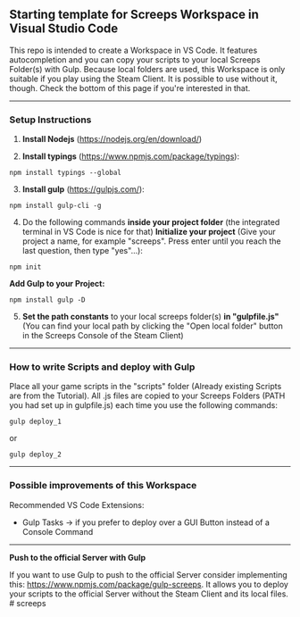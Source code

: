## Starting template for Screeps Workspace in Visual Studio Code

This repo is intended to create a Workspace in VS Code. It features autocompletion and you can copy your scripts to your local Screeps Folder(s) with Gulp. 
Because local folders are used, this Workspace is only suitable if you play using the Steam Client. It is possible to use without it, though. Check the bottom of this page if you're interested in that.

---
### Setup Instructions

1. **Install Nodejs** (https://nodejs.org/en/download/)

2. **Install typings** (https://www.npmjs.com/package/typings):
 ```
 npm install typings --global
 ```
3. **Install gulp** (https://gulpjs.com/):
 ```
 npm install gulp-cli -g
 ```
4. Do the following commands **inside your project folder** (the integrated terminal in VS Code is nice for that)
 **Initialize your project** (Give your project a name, for example "screeps". Press enter until you reach the last question, then type "yes"...):
 ```
 npm init
 ```
 **Add Gulp to your Project:**
 ```
 npm install gulp -D
 ```
5. **Set the path constants** to your local screeps folder(s) **in "gulpfile.js"** (You can find your local path by clicking the "Open local folder" button in the Screeps Console of the Steam Client)

---

### How to write Scripts and deploy with Gulp
Place all your game scripts in the "scripts" folder (Already existing Scripts are from the Tutorial).
All .js files are copied to your Screeps Folders (PATH you had set up in gulpfile.js) each time you use the following commands:

 ```
 gulp deploy_1
 ```
 or
 ```
 gulp deploy_2
 ```
---

### Possible improvements of this Workspace

 Recommended VS Code Extensions:

+ Gulp Tasks -> if you prefer to deploy over a GUI Button instead of a Console Command

---
**Push to the official Server with Gulp**

If you want to use Gulp to push to the official Server consider implementing this: https://www.npmjs.com/package/gulp-screeps.
It allows you to deploy your scripts to the official Server without the Steam Client and its local files.
#   s c r e e p s  
 
